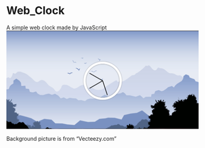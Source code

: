 # Web_Clock
A simple web clock made by JavaScript
![alt text](https://github.com/genuineotkau/Web_Clock/blob/main/demo_image/demo_img.png?raw=true)

Background picture is from “Vecteezy.com”

